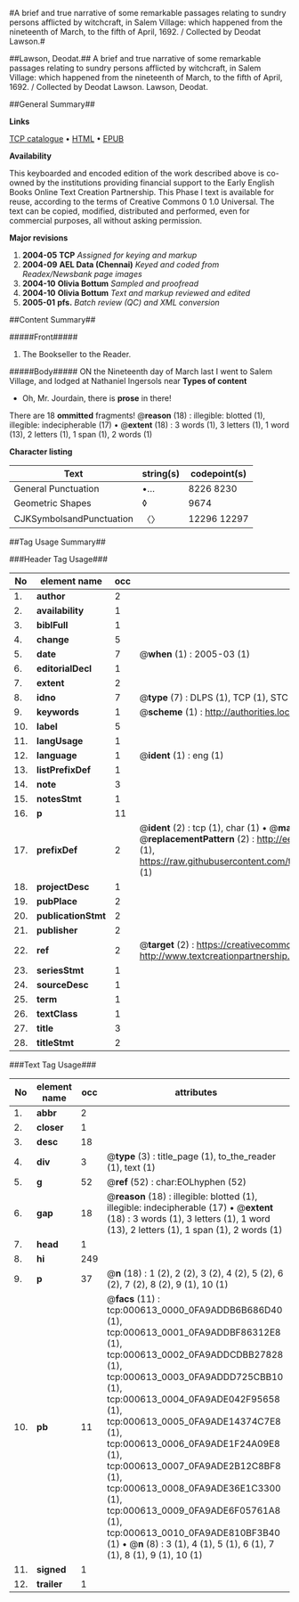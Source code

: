 #A brief and true narrative of some remarkable passages relating to sundry persons afflicted by witchcraft, in Salem Village: which happened from the nineteenth of March, to the fifth of April, 1692. / Collected by Deodat Lawson.#

##Lawson, Deodat.##
A brief and true narrative of some remarkable passages relating to sundry persons afflicted by witchcraft, in Salem Village: which happened from the nineteenth of March, to the fifth of April, 1692. / Collected by Deodat Lawson.
Lawson, Deodat.

##General Summary##

**Links**

[TCP catalogue](http://www.ota.ox.ac.uk/tcp/)  • 
[HTML](http://tei.it.ox.ac.uk/tcp/Texts-HTML/free/N00/N00488.html)  • 
[EPUB](http://tei.it.ox.ac.uk/tcp/Texts-EPUB/free/N00/N00488.epub)

**Availability**

This keyboarded and encoded edition of the
	       work described above is co-owned by the institutions
	       providing financial support to the Early English Books
	       Online Text Creation Partnership. This Phase I text is
	       available for reuse, according to the terms of Creative
	       Commons 0 1.0 Universal. The text can be copied,
	       modified, distributed and performed, even for
	       commercial purposes, all without asking permission.

**Major revisions**

1. __2004-05__ __TCP__ *Assigned for keying and markup*
1. __2004-09__ __AEL Data (Chennai)__ *Keyed and coded from Readex/Newsbank page images*
1. __2004-10__ __Olivia Bottum__ *Sampled and proofread*
1. __2004-10__ __Olivia Bottum__ *Text and markup reviewed and edited*
1. __2005-01__ __pfs.__ *Batch review (QC) and XML conversion*

##Content Summary##

#####Front#####

1. The Bookseller to the Reader.

#####Body#####
ON the Nineteenth day of March last I went to Salem Village, and lodged at Nathaniel Ingersols near 
**Types of content**

  * Oh, Mr. Jourdain, there is **prose** in there!

There are 18 **ommitted** fragments! 
 @__reason__ (18) : illegible: blotted (1), illegible: indecipherable (17)  •  @__extent__ (18) : 3 words (1), 3 letters (1), 1 word (13), 2 letters (1), 1 span (1), 2 words (1)

**Character listing**


|Text|string(s)|codepoint(s)|
|---|---|---|
|General Punctuation|•…|8226 8230|
|Geometric Shapes|◊|9674|
|CJKSymbolsandPunctuation|〈〉|12296 12297|

##Tag Usage Summary##

###Header Tag Usage###

|No|element name|occ|attributes|
|---|---|---|---|
|1.|__author__|2||
|2.|__availability__|1||
|3.|__biblFull__|1||
|4.|__change__|5||
|5.|__date__|7| @__when__ (1) : 2005-03 (1)|
|6.|__editorialDecl__|1||
|7.|__extent__|2||
|8.|__idno__|7| @__type__ (7) : DLPS (1), TCP (1), STC (2), NOTIS (1), IMAGE-SET (1), EVANS-CITATION (1)|
|9.|__keywords__|1| @__scheme__ (1) : http://authorities.loc.gov/ (1)|
|10.|__label__|5||
|11.|__langUsage__|1||
|12.|__language__|1| @__ident__ (1) : eng (1)|
|13.|__listPrefixDef__|1||
|14.|__note__|3||
|15.|__notesStmt__|1||
|16.|__p__|11||
|17.|__prefixDef__|2| @__ident__ (2) : tcp (1), char (1)  •  @__matchPattern__ (2) : ([0-9\-]+):([0-9IVX]+) (1), (.+) (1)  •  @__replacementPattern__ (2) : http://eebo.chadwyck.com/downloadtiff?vid=$1&page=$2 (1), https://raw.githubusercontent.com/textcreationpartnership/Texts/master/tcpchars.xml#$1 (1)|
|18.|__projectDesc__|1||
|19.|__pubPlace__|2||
|20.|__publicationStmt__|2||
|21.|__publisher__|2||
|22.|__ref__|2| @__target__ (2) : https://creativecommons.org/publicdomain/zero/1.0/ (1), http://www.textcreationpartnership.org/docs/. (1)|
|23.|__seriesStmt__|1||
|24.|__sourceDesc__|1||
|25.|__term__|1||
|26.|__textClass__|1||
|27.|__title__|3||
|28.|__titleStmt__|2||


###Text Tag Usage###

|No|element name|occ|attributes|
|---|---|---|---|
|1.|__abbr__|2||
|2.|__closer__|1||
|3.|__desc__|18||
|4.|__div__|3| @__type__ (3) : title_page (1), to_the_reader (1), text (1)|
|5.|__g__|52| @__ref__ (52) : char:EOLhyphen (52)|
|6.|__gap__|18| @__reason__ (18) : illegible: blotted (1), illegible: indecipherable (17)  •  @__extent__ (18) : 3 words (1), 3 letters (1), 1 word (13), 2 letters (1), 1 span (1), 2 words (1)|
|7.|__head__|1||
|8.|__hi__|249||
|9.|__p__|37| @__n__ (18) : 1 (2), 2 (2), 3 (2), 4 (2), 5 (2), 6 (2), 7 (2), 8 (2), 9 (1), 10 (1)|
|10.|__pb__|11| @__facs__ (11) : tcp:000613_0000_0FA9ADDB6B686D40 (1), tcp:000613_0001_0FA9ADDBF86312E8 (1), tcp:000613_0002_0FA9ADDCDBB27828 (1), tcp:000613_0003_0FA9ADDD725CBB10 (1), tcp:000613_0004_0FA9ADE042F95658 (1), tcp:000613_0005_0FA9ADE14374C7E8 (1), tcp:000613_0006_0FA9ADE1F24A09E8 (1), tcp:000613_0007_0FA9ADE2B12C8BF8 (1), tcp:000613_0008_0FA9ADE36E1C3300 (1), tcp:000613_0009_0FA9ADE6F05761A8 (1), tcp:000613_0010_0FA9ADE810BF3B40 (1)  •  @__n__ (8) : 3 (1), 4 (1), 5 (1), 6 (1), 7 (1), 8 (1), 9 (1), 10 (1)|
|11.|__signed__|1||
|12.|__trailer__|1||
